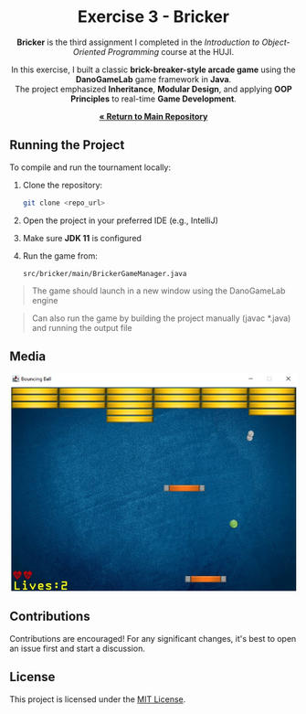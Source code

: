 <div align="center">

# Exercise 3 - Bricker


**Bricker** is the third assignment I completed in the *Introduction to Object-Oriented Programming* course at the HUJI.

In this exercise, I built a classic **brick-breaker-style arcade game** using the **DanoGameLab** game framework in **Java**.  
The project emphasized **Inheritance**, **Modular Design**, and applying **OOP Principles** to real-time **Game Development**.


[**« Return to Main Repository**](https://github.com/ShayMorad/Intro-to-OOP)

</div>


## Running the Project

To compile and run the tournament locally:

1. Clone the repository:  
   ```bash
   git clone <repo_url>
   ```

2. Open the project in your preferred IDE (e.g., IntelliJ)

3. Make sure **JDK 11** is configured

4. Run the game from:  
   ```
   src/bricker/main/BrickerGameManager.java
   ```

> The game should launch in a new window using the DanoGameLab engine

> Can also run the game by building the project manually (javac *.java) and running the output file

## Media
![](./examples/1.jpg)
## Contributions

Contributions are encouraged!  For any significant changes, it's best to open an issue first and start a discussion.



## License


This project is licensed under the [MIT License](https://choosealicense.com/licenses/mit/).
